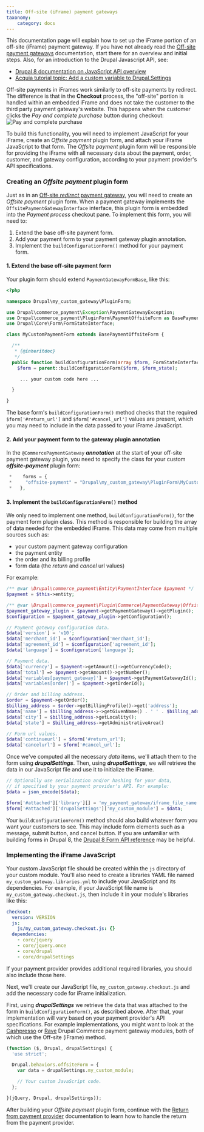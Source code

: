 ```yaml
---
title: Off-site (iFrame) payment gateways
taxonomy:
    category: docs
---
```


This documentation page will explain how to set up the iFrame portion of an off-site (iFrame) payment gateway. If you have not already read the [Off-site payment gateways](../../docs.md) documentation, start there for an overview and initial steps. Also, for an introduction to the Drupal Javascript API, see:
* [Drupal 8 documentation on JavaScript API overview]
* [Acquia tutorial topic: Add a custom variable to Drupal.Settings]

Off-site payments in iFrames work similarly to off-site payments by redirect. The difference is that in the **Checkout** process, the "off-site" portion is handled within an embedded iFrame and does not take the customer to the third party payment gateway's website. This happens when the customer clicks the *Pay and complete purchase* button during checkout:
![Pay and complete purchase](../../../images/create-payment-gateway-4.png)

To build this functionality, you will need to implement JavaScript for your iFrame, create an *Offsite payment* plugin form, and attach your iFrame JavaScript to that form. The *Offsite payment* plugin form will be responsible for providing the iFrame with all necessary data about the payment, order, customer, and gateway configuration, according to your payment provider's API specifications.

### Creating an *Offsite payment* plugin form
Just as in an [Off-site *redirect* payment gateway](../01.off-site-redirect), you will need to create an *Offsite payment* plugin form. When a payment gateway implements the `OffsitePaymentGatewayInterface` interface, this plugin form is embedded into the *Payment process* checkout pane. To implement this form, you will need to:
1. Extend the base off-site payment form.
2. Add your payment form to your payment gateway plugin annotation.
3. Implement the `buildConfigurationForm()` method for your payment form.

#### 1. Extend the base off-site payment form
Your plugin form should extend `PaymentGatewayFormBase`, like this:

```php
<?php

namespace Drupal\my_custom_gateway\PluginForm;

use Drupal\commerce_payment\Exception\PaymentGatewayException;
use Drupal\commerce_payment\PluginForm\PaymentOffsiteForm as BasePaymentOffsiteForm;
use Drupal\Core\Form\FormStateInterface;

class MyCustomPaymentForm extends BasePaymentOffsiteForm {

  /**
   * {@inheritdoc}
   */
  public function buildConfigurationForm(array $form, FormStateInterface $form_state) {
    $form = parent::buildConfigurationForm($form, $form_state);

     ... your custom code here ...

  }

}
```

The base form's `buildConfigurationForm()` method checks that the required `$form['#return_url']` and `$form['#cancel_url']` values are present, which you may need to include in the data passed to your iFrame JavaScript.

#### 2. Add your payment form to the gateway plugin annotation
In the `@CommercePaymentGateway` ***annotation*** at the start of your off-site payment gateway plugin, you need to specify the class for your custom ***offsite-payment*** plugin form:

```php
 *    forms = {
 *     "offsite-payment" = "Drupal\my_custom_gateway\PluginForm\MyCustomPaymentForm",
 *   },
```

#### 3. Implement the `buildConfigurationForm()` method
We only need to implement one method, `buildConfigurationForm()`, for the payment form plugin class. This method is responsible for building the array of data needed for the embedded iFrame. This data may come from multiple sources such as:
* your custom payment gateway configuration
* the payment entity
* the order and its billing profile
* form data (the *return* and *cancel* url values)

For example:
```php
/** @var \Drupal\commerce_payment\Entity\PaymentInterface $payment */
$payment = $this->entity;

/** @var \Drupal\commerce_payment\Plugin\Commerce\PaymentGateway\OffsitePaymentGatewayInterface $payment_gateway_plugin */
$payment_gateway_plugin = $payment->getPaymentGateway()->getPlugin();
$configuration = $payment_gateway_plugin->getConfiguration();

// Payment gateway configuration data.
$data['version'] = 'v10';
$data['merchant_id'] = $configuration['merchant_id'];
$data['agreement_id'] = $configuration['agreement_id'];
$data['language'] = $configuration['language'];

// Payment data.
$data['currency'] = $payment->getAmount()->getCurrencyCode();
$data['total'] => $payment->getAmount()->getNumber();
$data['variables[payment_gateway]'] = $payment->getPaymentGatewayId();
$data['variables[order]'] = $payment->getOrderId();

// Order and billing address.
$order = $payment->getOrder();
$billing_address = $order->getBillingProfile()->get('address');
$data['name'] = $billing_address->->getGivenName() . ' ' . $billing_address->getFamilyName();
$data['city'] = $billing_address->getLocality();
$data['state'] = $billing_address->getAdministrativeArea()

// Form url values.
$data['continueurl'] = $form['#return_url'];
$data['cancelurl'] = $form['#cancel_url'];
```

Once we've computed all the necessary *data* items, we'll attach them to the form using ***drupalSettings***. Then, using ***drupalSettings***, we will retrieve the data in our JavaScript file and use it to initialize the iFrame.

```php
// Optionally use serialization and/or hashing for your data, 
// if specified by your payment provider's API. For example:
$data = json_encode($data);

$form['#attached']['library'][] = 'my_payment_gateway/iframe_file_name';
$form['#attached']['drupalSettings']['my_custom_module'] = $data;
```

Your `buildConfigurationForm()` method should also build whatever form you want your customers to see. This may include form elements such as a message, submit button, and cancel button. If you are unfamiliar with building forms in Drupal 8, the [Drupal 8 Form API reference] may be helpful.

### Implementing the iFrame JavaScript
Your custom JavaScript file should be created within the `js` directory of your custom module. You'll also need to create a libraries YAML file named `my_custom_gateway.libraries.yml` to include your JavaScript and its dependencies. For example, if your JavaScript file name is `my_custom_gateway.checkout.js`, then include it in your module's libraries like this:

```yaml
checkout:
  version: VERSION
  js:
    js/my_custom_gateway.checkout.js: {}
  dependencies:
    - core/jquery
    - core/jquery.once
    - core/drupal
    - core/drupalSettings
```
If your payment provider provides additional required libraries, you should also include those here.

Next, we'll create our JavaScript file, `my_custom_gateway.checkout.js` and add the necessary code for iFrame initialization.

First, using ***drupalSettings*** we retrieve the data that was attached to the form in `buildConfigurationForm()`, as described above. After that, your implementation will vary based on your payment provider's API specifications. For example implementations, you might want to look at the [Cashpresso] or [Rave] Drupal Commerce payment gateway modules, both of which use the Off-site (iFrame) method.

```js
(function ($, Drupal, drupalSettings) {
  'use strict';

  Drupal.behaviors.offsiteForm = {
    var data = drupalSettings.my_custom_module;

    // Your custom JavaScript code.
  };

}(jQuery, Drupal, drupalSettings));
```

After building your *Offsite payment* plugin form, continue with the [Return from payment provider](../03.return-from-payment-provider) documentation to learn how to handle the return from the payment provider.

[Drupal 8 documentation on JavaScript API overview]: https://www.drupal.org/docs/8/api/javascript-api/javascript-api-overview
[Acquia tutorial topic: Add a custom variable to Drupal.Settings]: https://docs.acquia.com/tutorials/fast-track-drupal-8-coding/add-custom-variable-drupalsettings/
[Drupal 8 Form API reference]: https://api.drupal.org/api/drupal/elements/
[Rave]: https://www.drupal.org/project/commerce_rave
[Cashpresso]: https://www.drupal.org/project/commerce_cashpresso

